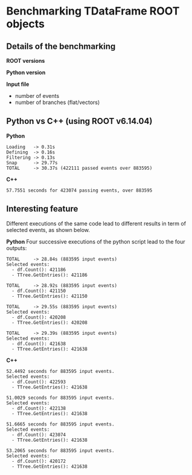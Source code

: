 # Benchmarking TDataFrame ROOT objects

## Details of the benchmarking

**ROOT versions**

**Python version**

**Input file**
  + number of events
  + number of branches (flat/vectors)


## Python vs C++ (using ROOT v6.14.04)

**Python**
```
Loading   -> 0.31s
Defining  -> 0.16s
Filtering -> 0.13s
Snap      -> 29.77s
TOTAL     -> 30.37s (422111 passed events over 883595)
```

**C++**
```
57.7551 seconds for 423074 passing events, over 883595
```

## Interesting feature

Different executions of the same code lead to different results in term of selected events, as shown below.


**Python**
Four successive executions of the python script lead to the four outputs:
```
TOTAL     -> 28.84s (883595 input events)
Selected events:
  - df.Count(): 421186
  - TTree.GetEntries(): 421186
```

```
TOTAL     -> 28.92s (883595 input events)
  - df.Count(): 421150
  - TTree.GetEntries(): 421150
```

```
TOTAL     -> 29.55s (883595 input events)
Selected events:
  - df.Count(): 420208
  - TTree.GetEntries(): 420208

```

```
TOTAL     -> 29.39s (883595 input events)
Selected events:
  - df.Count(): 421638
  - TTree.GetEntries(): 421638

```

**C++**

```
52.4492 seconds for 883595 input events.
Selected events:
  - df.Count(): 422593
  - TTree.GetEntries(): 421638
```

```
51.0029 seconds for 883595 input events.
Selected events:
  - df.Count(): 422138
  - TTree.GetEntries(): 421638
```

```
51.6665 seconds for 883595 input events.
Selected events:
  - df.Count(): 423074
  - TTree.GetEntries(): 421638
```

```
53.2065 seconds for 883595 input events.
Selected events:
  - df.Count(): 420172
  - TTree.GetEntries(): 421638
```